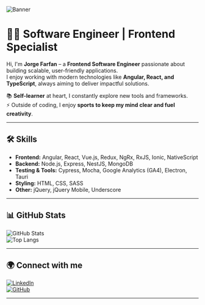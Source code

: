 ![Banner](https://media.licdn.com/dms/image/v2/D4D16AQFU4EwymDeEcQ/profile-displaybackgroundimage-shrink_350_1400/B4DZWVEVD_HYAg-/0/1741962695804?e=1759968000&v=beta&t=80Cb_F5SCWlxQZLw41moWt_3ZKfKa9YAg9hVK6lqo6Q)

# 👨‍💻 Software Engineer | Frontend Specialist

Hi, I'm **Jorge Farfan** – a **Frontend Software Engineer** passionate about building scalable, user-friendly applications.  
I enjoy working with modern technologies like **Angular, React, and TypeScript**, always aiming to deliver impactful solutions.

📚 **Self-learner** at heart, I constantly explore new tools and frameworks.  
⚡ Outside of coding, I enjoy **sports to keep my mind clear and fuel creativity**.

---

## 🛠️ Skills

- **Frontend:** Angular, React, Vue.js, Redux, NgRx, RxJS, Ionic, NativeScript
- **Backend:** Node.js, Express, NestJS, MongoDB
- **Testing & Tools:** Cypress, Mocha, Google Analytics (GA4), Electron, Tauri
- **Styling:** HTML, CSS, SASS
- **Other:** jQuery, jQuery Mobile, Underscore

---

## 📊 GitHub Stats

![GitHub Stats](https://github-readme-stats.vercel.app/api?username=georgefarfan&show_icons=true&theme=radical)  
![Top Langs](https://github-readme-stats.vercel.app/api/top-langs/?username=georgefarfan&layout=compact&theme=radical)

---

## 🌍 Connect with me

[![LinkedIn](https://img.shields.io/badge/LinkedIn-0A66C2?style=for-the-badge&logo=linkedin&logoColor=white)](https://linkedin.com/in/georgefarfan)  
[![GitHub](https://img.shields.io/badge/GitHub-181717?style=for-the-badge&logo=github&logoColor=white)](https://github.com/georgefarfan)

---
